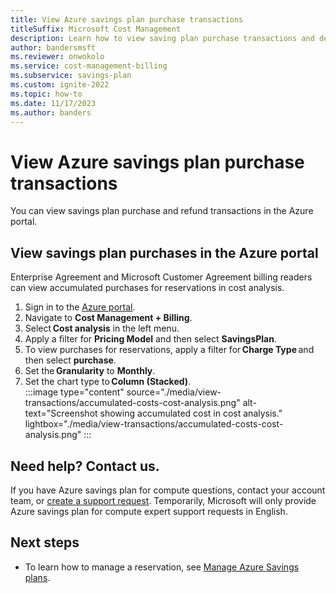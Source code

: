 ```yaml
---
title: View Azure savings plan purchase transactions
titleSuffix: Microsoft Cost Management
description: Learn how to view saving plan purchase transactions and details.
author: bandersmsft
ms.reviewer: onwokolo
ms.service: cost-management-billing
ms.subservice: savings-plan
ms.custom: ignite-2022
ms.topic: how-to
ms.date: 11/17/2023
ms.author: banders
---
```


# View Azure savings plan purchase transactions

You can view savings plan purchase and refund transactions in the Azure portal.

## View savings plan purchases in the Azure portal

Enterprise Agreement and Microsoft Customer Agreement billing readers can view accumulated purchases for reservations in cost analysis.

1. Sign in to the [Azure portal](https://portal.azure.com/).
2. Navigate to **Cost Management + Billing**.
3. Select **Cost analysis** in the left menu.
4. Apply a filter for **Pricing Model** and then select **SavingsPlan**.
5. To view purchases for reservations, apply a filter for **Charge Type** and then select  **purchase**.
6. Set the **Granularity** to **Monthly**.
7. Set the chart type to **Column (Stacked)**.  
    :::image type="content" source="./media/view-transactions/accumulated-costs-cost-analysis.png" alt-text="Screenshot showing accumulated cost in cost analysis." lightbox="./media/view-transactions/accumulated-costs-cost-analysis.png" :::

## Need help? Contact us.

If you have Azure savings plan for compute questions, contact your  account team, or [create a support request](https://portal.azure.com/#blade/Microsoft_Azure_Support/HelpAndSupportBlade/newsupportrequest). Temporarily, Microsoft will only provide Azure savings plan for compute expert support requests in English.

## Next steps

- To learn how to manage a reservation, see [Manage Azure Savings plans](manage-savings-plan.md).
